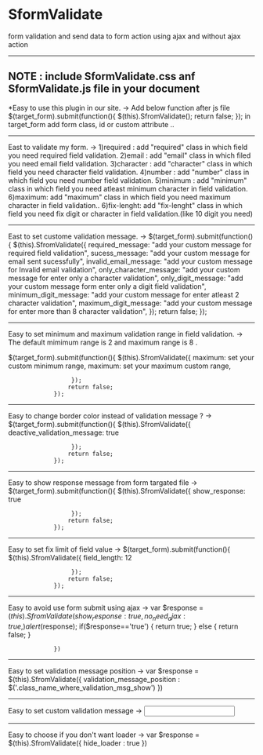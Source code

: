 # SformValidate
form validation and send data to form action using ajax and without ajax action
*************************************************************************************************************************************

NOTE :  include SformValidate.css anf SformValidate.js file in your document
-----------------------------------------------------------------------------------------------------------------------------------------

*Easy to use this plugin in our site.
-> Add below function after js file 
  $(target_form).submit(function(){
                      $(this).SfromValidate();
                     return false;
                 });
  in target_form add form class, id or custom attribute ..

-----------------------------------------------------------------------------------------------------------------------------------------

East  to validate my form.
-> 
	1)required : add "required" class in which field you need required field validation.
	2)email : add "email" class in which filed you need email field validation.
	3)character : add "character" class in which field you need character  field validation.
	4)number : add "number" class in which field you need number  field validation.
	5)minimum : add "minimum" class in which field you need atleast minimum  character in field validation.
	6)maximum: add "maximum" class in which field you need maximum character in field validation..
	6)fix-lenght: add "fix-lenght" class in which field you need fix digit or character in field validation.(like 10 digit you need)
	
-----------------------------------------------------------------------------------------------------------------------------------------

East to set custome validation message.
->
	  $(target_form).submit(function(){
                      $(this).SfromValidate({
                           required_message: "add your custom message for required field validation",
                            sucess_message: "add your custom message for email sent sucessfully",
	             invalid_email_message: "add your custom message for Invalid email validation",
                          only_character_message: "add your custom message for enter only a character validation",
                          only_digit_message: "add your custom message form enter only a digit field validation",
                          minimum_digit_message: "add your custom message for enter atleast 2 character validation",
                         maximum_digit_message: "add your custom message for enter more than 8 character validation",
                      });
                     return false;
                 });

-----------------------------------------------------------------------------------------------------------------------------------------

Easy to set minimum and maximum validation range in field validation. 
->  The default mimimum range is 2 and maximum range is 8 .

$(target_form).submit(function(){
                      $(this).SfromValidate({
                           maximum: set your custom minimum range,
                            maximum: set your maximum custom range,
	           
                      });
                     return false;
                 });

-----------------------------------------------------------------------------------------------------------------------------------------

Easy to change border color instead of validation message ?
->
	$(target_form).submit(function(){
                      $(this).SfromValidate({
                           deactive_validation_message: true
	           
                      });
                     return false;
                 });

-----------------------------------------------------------------------------------------------------------------------------------------
Easy to show response message from form targated file
->
	$(target_form).submit(function(){
                      $(this).SfromValidate({
                           show_response: true
	           
                      });
                     return false;
                 });
                 
-----------------------------------------------------------------------------------------------------------------------------------------
Easy to set fix limit of field value
->
	$(target_form).submit(function(){
                      $(this).SfromValidate({
                           field_length: 12
	           
                      });
                     return false;
                 });

-----------------------------------------------------------------------------------------------------------------------------------------
Easy to avoid use form submit using ajax
->
    var $response  = $(this).SfromValidate({
                           show_response: true,
                           no_need_ajax: true,
                      })
                     alert($response);
                     if($response=='true')
                         {
                             return true;
                         }
                     else
                         {
                             return false;
                         }
                    
                 })
                 
-----------------------------------------------------------------------------------------------------------------------------------------
Easy to set validation message position
->
    var $response  = $(this).SfromValidate({
                          validation_message_position : $('.class_name_where_validation_msg_show')
                      })

-----------------------------------------------------------------------------------------------------------------------------------------
Easy to set custom validation message
->
     <input type="text" class="required" data-validation="Loan value field is reqired" name="ur_loan_value">
               
-----------------------------------------------------------------------------------------------------------------------------------------
Easy to choose if you don't want loader
->
    var $response  = $(this).SfromValidate({
                          hide_loader : true
                      })
                     



